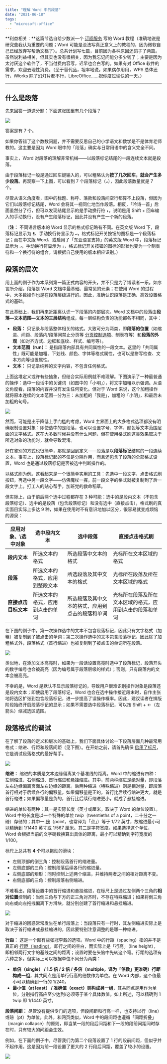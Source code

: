 ```yaml
---
title: "理解 Word 中的段落"
date: "2021-06-18"
tags:
  - "microsoft-office"
---
```


**利益相关：**这篇节选自给少数派一个 [订阅服务](https://sspai.com/series/183) 写的 Word 教程（准确地说是研究些我认为重要的问题；Word 可能是没法写真正意义上的教程的，因为微软自己已经放弃写帮助文档了）。总共计划写七篇，目前因为各种原因还鸽子了两篇。虽然说利益相关，但其实也没有很相关，因为我忘记问能分多少钱了；主要是因为太讨厌这个软件了，不当付费内容写，迟早也会白写的。如果有对 Office 软件的需求，欢迎去理性消费。（至于替代品，坦率地说，如果偶尔用用，WPS 总体还行，iWorks 除了幻灯片都不行，LibreOffice……祝你度过愉快的一天。）

* * *

## 什么是段落

先来回答一道送分题：下面这张图里有几个段落？

![](https://p178.p0.n0.cdn.getcloudapp.com/items/mXupRAE2/a5616976-9478-4142-a95a-3e8411df44a2.png?source=viewer&v=dbeea1e08fb5754c48038346e9f839fe)

答案是有 7 个。

如果你答错了这个数数问题，并不需要反思自己的小学语文和数学是不是体育老师教的。这主要是因为 Word 眼中的「段落」确实与日常用语中的含义完全不同。

事实上，Word 对段落的理解非常机械——以段落标记结尾的一段连续文本就是段落。

由于段落标记一般是通过回车键输入的，可以粗略认为**按了几次回车，就会产生多少段落**。再观察一下上图，可以看到 7 个段落标记（`‌↵`），因此段落数量就是 7 个。

尽管从语义角度看，图中的标题、称呼、落款和段落间空行都算不上段落，但因为它们以段落标记结尾，Word 会将其一视同仁地当作段落。相反，「吟诗一首」后面虽然分了行，但可以发现结尾显示的是手动换行符 `‌↓`，说明是用 Shift + 回车输入的手动换行，没有产生段落标记，因此并没有产生一个新的段落。

（**注：** 不同语言版本的 Word 显示的格式标记略有不同。在英文版 Word 下，段落标记显示为 `¶`、手动换行符显示为 `‌↵`，格式标记开关按钮的图标是一个段落标记；而在中文版 Word、或启用了「东亚语言支持」的英文版 Word 中，段落标记显示为 `‌↵`，手动换行符显示为 `‌↓`，格式标记开关按钮的图标的形状也变为一个制表符和一个换行符的组合。请根据自己使用的版本相应识别。）

## 段落的层次

用上面的例子作为本系列第一篇正式内容的开头，并不只是为了博读者一乐。如序言所介绍，段落是 Word 文档中最基础、最常见的元素；在使用 Word 的过程中，大多数操作也是在段落层级进行的。因此，准确认识段落是正确、高效设置格式的基础。

在此基础上，我们再来近距离认识一下段落的内部层次。Word 文档中的段落由**段落—文本范围—文本的三层结构**组成，每一层结构负责的功能都各不相同，其中：

- **段落：** 只记录与段落整体相关的格式。大致可分为两类，即**段落的位置**（如缩进、间距、段落内/段落间禁止分页等 [分页控制选项](https://support.microsoft.com/zh-cn/office/%e5%b0%86%e6%96%87%e6%9c%ac%e6%94%be%e5%9c%a8%e4%b8%80%e8%b5%b7-af94e5b8-3a5a-4cb0-9c53-dea56b43d96d?ui=zh-CN&rs=zh-CN&ad=CN)、制表符等）和**段落的外观**（如对齐方式、边框和底纹、样式、编号等）。
- **文本范围（run）：** 是指段落内部具有共同属性的一段文本。这里的「共同属性」既可能是加粗、下划线、颜色、字体等格式属性，也可以是拼写检查、文本方向等设置属性。
- **文本：** 只记录纯粹的文字内容，不包含任何格式。

上面这堆定义或许有些抽象，但结合实际用例就不难理解。下图演示了一种最普通的操作：选中一段话中的关键词（如图中的「小明」），将文字加粗以示强调。从语文角度看，段落的内容并没有发生任何变化。但对于 Word 来说，这个加粗操作就将原本连续的文本范围一分为三：未加粗的「我是」，加粗的「小明」，和最后未加粗的句号。

![](https://p178.p0.n0.cdn.getcloudapp.com/items/7KuP1L7L/ac259d14-bf61-44d5-a8af-2d476561aa71.png?source=viewer&v=b29c2a1b7760347b38060a692e469783)

然而，可能是出于降低上手门槛的考虑，Word 主界面上的大多格式选项都没有明确限制设置对象：即使选中的是段落，也可以设置字号、字体、颜色等文本范围层面的文字格式。这在大多数时候并没有什么问题，但在使用格式刷这类效果取决于所选对象的功能时，就会导致混淆。

好在鉴别的方式也很简单，那就是回到定义——段落是以**段落标记**结尾的一段连续文本。事实上，段落标记起的不仅是分隔作用，而且还包含了段落的全部格式设置，Word 也是通过段落标记是否被选中判断操作的。

以格式刷为例。这看起来是一个很简单实用的工具：先选中一段文字，点击格式刷按钮，再选中另一段文字——仿佛魔杖一挥，前一段文字的格式就被复制到了后一段文字上。打工人的贴心帮手，加班党的救命稻草。

但实际上，由于前后两个选中过程都存在 3 种可能：选中的是段内文本（不包含段落标记）、选中的是段落（包含段落标记）和没有选中（直接点击），格式刷的真实面目实际上多达 9 种，如果在使用时不有意识地加以区分，很容易就变成烦恼的源泉：

| **应用对象、\选中对象** | **选中段内文本** | **选中段落** | **直接点击格式刷** |
| --- | --- | --- | --- |
| **段内文本** | 所选文本的格式 | 所选段落中文本的格式 | 光标所在文本区域的格式 |
| **段落** | 所选文本的格式，应用到整段文本 | 所选段落及其中文本的格式 | 光标所在段落及所在文本区域的格式 |
| **直接点击目标文本** | 所选文本的格式，应用到点击的单词 | 所选段落及其中文本的格式，应用到点击的段落和单词 | 光标所在段落及所在文本区域的格式，应用到点击的段落和单词 |

在下图的例子中，第一次操作选中的文本不包含段落标记，因此只有文字格式（加粗）被复制到了被点击的单词；第二次操作选中的文本包含段落标记，因此除了加粗格式外，段落格式（首行缩进）也被复制到了被点击的单词所在段落。

![](https://p178.p0.n0.cdn.getcloudapp.com/items/6qu8eEk2/8873659e-34bc-4616-90a9-c65b2cf086ba.gif?v=41f9127bc3db72846633036f855fe927)

类似地，在添加文本高亮时，如果为一段话设置高亮时选中了段落标记，段落开头的数字编号也会被高亮（因为编号属于段落层级的样式）；否则，只有段落内的文本会被高亮。

不幸的是，Word 是默认不显示段落标记的，导致用户很难识别操作对象是段落还是段内文本；即使启用了段落标记，Word 也会在选中操作接近段末时，自作主张地将选区扩张到包含段落标记，进一步提高了误操作概率。因此，建议读者在排版阶段始终开启段落标记的显示；如果不需要选中段落标记，可以按 Shift + ←（左箭头）缩减选区范围。

## 段落格式的调试

在了解了段落的定义和层次的基础上，我们下面具体讨论一下段落层面几种最常用格式：缩进、行距和段落间距（见下图）。在开始之前，请首先确保 [启用了标尺](https://support.microsoft.com/zh-cn/office/%e5%9c%a8-word-%e4%b8%ad%e4%bd%bf%e7%94%a8%e6%a0%87%e5%b0%ba-775014ca-7bb9-4b75-ba19-4478c4a836d1?ui=zh-CN&rs=zh-CN&ad=CN)，它是调试段落格式的最好帮手。

![](https://p178.p0.n0.cdn.getcloudapp.com/items/7KuP18gx/039bfa85-5b1f-4f4e-8c0f-5afe50e4fab0.png?source=viewer&v=5d229a9a2e121f2e2e9060a8ab64d48c)

**缩进：** 缩进的本质是文本边缘偏离某个基准线的距离。Word 中的缩进有四种：左侧缩进、右侧缩进、首行缩进和悬挂缩进。其中，前两种缩进是绝对量，即段落左右边缘偏离页面左右边缘的距离。后两种缩进（特殊缩进）则是相对量，即段落首行相对于后续各行的偏移量。如果偏移量是正的，首行比后续行缩进更大，就是首行缩进；如果偏移量是负的，首行比后续行缩进更小，就成了悬挂缩进。

缩进的单位有两种：其一是实际长度（英寸或厘米，取决于 Word 的单位设置）。Word 中的长度是以一个特殊的单位 _twip_（twentieths of a point，二十分之一磅）存储的；其中一 [磅](https://zh.wikipedia.org/wiki/%E9%BB%9E_(%E5%8D%B0%E5%88%B7))（point，也常译为「点」）等于 1/72 英寸，故缩进最小可以精确到 1/1440 英寸或 1/567 厘米。其二是字符宽度。如果选择这个单位，Word 会根据当前的文字磅数换算出具体的距离，最小可以精确到字符宽度的 1/100。

标尺上总共有 **4 个**可以拖动的滑块：

- 左侧顶部的倒三角：控制段落首行的缩进量。
- 左侧底部的三角：控制段落后续各行的缩进量。
- 左侧底部的矩形：同时控制上述两个缩进，并维持两者之间的相对距离不变。
- 右侧底部的三角：控制段落右侧缩进。

不难看出，段落设置中的首行缩进和悬挂缩进，在标尺上是通过左侧两个三角的**相对位置**控制的：当倒三角与下方的正三角对齐时，不存在特殊缩进；如果将倒三角向右或向左拖拽偏离下方滑块，就分别创建了首行缩进和悬挂缩进。

![](https://p178.p0.n0.cdn.getcloudapp.com/items/6qu8eE2q/49f3f748-6919-4ea8-bb34-3fe3d6f3df54.gif?v=96df2b875661a304c14aefbbe58ed64b)

对于缩进的困惑常常发生在单行段落上：当段落只有一行时，其左侧缩进实际上是取决于首行缩进或悬挂缩进的，因此要特别注意调整的是哪一种缩进。

**行距：** 这是一个颇有些张冠李戴的选项。Word 中的行距（spacing）指的并不是真正的 [行距（leading）](https://zh.wikipedia.org/wiki/%E8%A1%8C%E8%B7%9D)，即行之间的空白，而实际上是「行高」（line height），即相邻两行文字的基线之间的距离；设置时要在头脑中先转这个弯。行距的选项有六种之多，但实际上可以根据单位不同分为两类：

- **单倍（single） / 1.5 倍 / 2 倍 / 多倍（multiple，译为「倍数」更准确）行距构成一组**，其共同点是用单行行高的倍数作为单位。在 Word 内部，这个值最小可以精确到一行的 1/240。
- **最小值（at least） / 准确值（exact）则构成另一组**，其共同点是用作为单位，分别指行高应至少达到/必须等于某个具体数值。如上所述，可以精确到 1 twip 即 1/1440 英寸。

**段落间距：** 尽管没有提供专门的选项，但段间距和行高一样，也支持以行（line）或磅（pt）为单位。此外，和网页类似，Word 中的段间距也遵循「间距折叠」（margin collapse）的原则，即当某一段的段后间距和下一段的段前间距同时存在时，只有较大的间距会生效。

例如，在下面的例子中，尽管我们为第二个段落设置了 1 行的段前间距，但似乎并不起作用。这是因为前一段设置了更大的 2 行段后间距，覆盖了较小的设置。

![](https://p178.p0.n0.cdn.getcloudapp.com/items/X6ueNbvJ/e001d1f6-08c9-466e-8319-22b94b71f4ba.gif?v=2ae6f65be55a410410ea9adc4064eac0)
